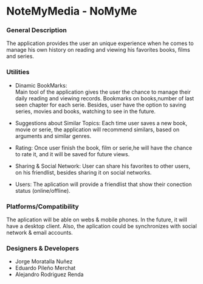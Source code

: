 # NoteMyMedia - NoMyMe

### General Description
The application provides the user an unique experience when he comes to manage his own history on reading and viewing his favorites books, films and series.

### Utilities
- Dinamic BookMarks:  
 Main tool of the application gives the user the chance to manage their daily reading and viewing records.
Bookmarks on books,number of last seen chapter for each serie.
Besides, user have the option to saving series, movies and books, watching to see in the future.

- Suggestions about Similar Topics: 
  Each time user saves a new book, movie or serie, the application will recommend similars, based on arguments and similar genres.

- Rating: 
  Once user finish the book, film or serie,he will have the chance to rate it, and it will be saved for future views.

- Sharing & Social Network: 
  User can share his favorites to other users, on his friendlist, besides sharing it on social networks.

- Users:
  The aplication will provide a friendlist that show their conection status (online/offline).

### Platforms/Compatibility
The aplication will be able on webs & mobile phones. In the future, it will have a desktop client.
Also, the aplication could be synchronizes with social network & email accounts.


### Designers & Developers

- Jorge Moratalla Nuñez
- Eduardo Pileño Merchat
- Alejandro Rodriguez Renda
